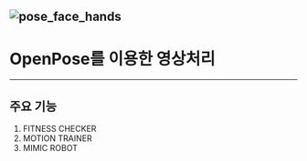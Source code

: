 ![pose_face_hands](https://user-images.githubusercontent.com/63228713/89713663-35f89880-d9d4-11ea-9290-f2c3e92d10b6.gif)
-----------------
# OpenPose를 이용한 영상처리
-----------------
## 주요 기능
1. FITNESS CHECKER
2. MOTION TRAINER
3. MIMIC ROBOT
